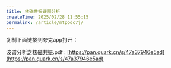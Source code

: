 ```yaml
---
title: 核磁共振谱图分析
createTime: 2025/02/28 11:55:15
permalink: /article/mtpodc7j/
---
```

复制下面链接到夸克app打开：

波谱分析之核磁共振.pdf : [https://pan.quark.cn/s/47a37946e5ad](https://pan.quark.cn/s/47a37946e5ad)
